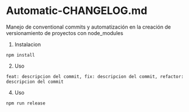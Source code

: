 # Automatic-CHANGELOG.md
Manejo de conventional commits y automatización en la creación de versionamiento de proyectos con node_modules

1. Instalacion
```
npm install
```
2. Uso
```
feat: descripcion del commit, fix: descripcion del commit, refactor: descripcion del commit
```
4. Uso
```
npm run release
```
